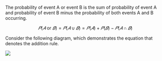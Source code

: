 The probability of event A or event B is the sum of probability of event A and probability of event B minus the probability of both events A and B occurring.

$$𝑃(𝐴 \text{ or } 𝐵) =𝑃(𝐴∪𝐵)=𝑃(𝐴)+𝑃(𝐵)−𝑃(𝐴∩𝐵)$$

Consider the following diagram, which demonstrates the equation that denotes the addition rule.

![](../../../../meri-public/garden/e12d21131a342c8860ba429c309cf8d7.png)
